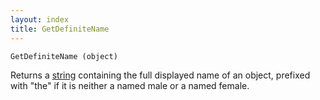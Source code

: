 ```yaml
---
layout: index
title: GetDefiniteName
---
```


    GetDefiniteName (object)

Returns a [string](../../types/string.html) containing the full displayed name of an object, prefixed with "the" if it is neither a named male or a named female.